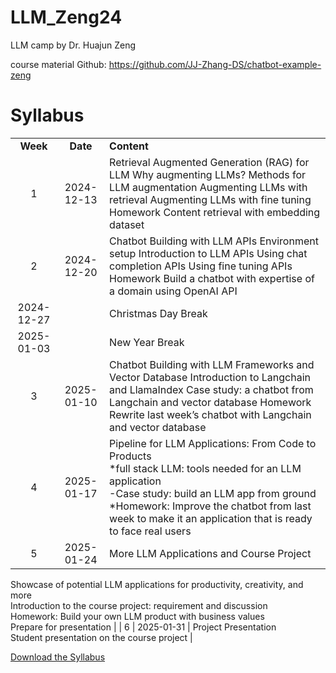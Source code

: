 # LLM_Zeng24
LLM camp by Dr. Huajun Zeng

course material Github: https://github.com/JJ-Zhang-DS/chatbot-example-zeng

# Syllabus


| |  |  |
| :---: | :---: | ----- |
| **Week** | **Date** | **Content** |
| 1 | 2024-12-13 | Retrieval Augmented Generation (RAG) for LLM Why augmenting LLMs? Methods for LLM augmentation Augmenting LLMs with retrieval Augmenting LLMs with fine tuning Homework Content retrieval with embedding dataset |
| 2 | 2024-12-20 | Chatbot Building with LLM APIs Environment setup Introduction to LLM APIs Using chat completion APIs Using fine tuning APIs Homework Build a chatbot with expertise of a domain using OpenAI API |
| 2024-12-27 |  | Christmas Day Break |
| 2025-01-03 |  | New Year Break |
| 3 | 2025-01-10 | Chatbot Building with LLM Frameworks and Vector Database Introduction to Langchain and LlamaIndex Case study: a chatbot from Langchain and vector database Homework Rewrite last week’s chatbot with Langchain and vector database |
| 4 | 2025-01-17 | Pipeline for LLM Applications: From Code to Products  <br> *full stack LLM: tools needed for an LLM application  <br>-Case study: build an LLM app from ground  <be> *Homework: Improve the chatbot from last week to make it an application that is ready to face real users |
| 5 | 2025-01-24 | More LLM Applications and Course Project  
Showcase of potential LLM applications for productivity, creativity, and more  
Introduction to the course project: requirement and discussion  
Homework: Build your own LLM product with business values  
Prepare for presentation |
| 6 | 2025-01-31 | Project Presentation  
Student presentation on the course project |


[Download the Syllabus](./files/Syllabus.pdf)
